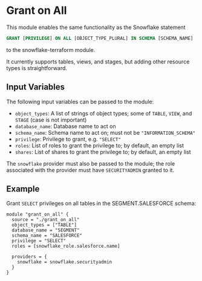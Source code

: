 # Grant on All

This module enables the same functionality as the Snowflake statement

```sql
GRANT [PRIVILEGE] ON ALL [OBJECT_TYPE_PLURAL] IN SCHEMA [SCHEMA_NAME]
```

to the snowflake-terraform module.

It currently supports tables, views, and stages, but adding other
resource types is straightforward.


## Input Variables

The following input variables can be passed to the module:

- `object_types`: A list of strings of object types; some of `TABLE`,
  `VIEW`, and `STAGE` (case is not important)
- `database_name`: Database name to act on
- `schema_name`: Schema name to act on; must not be `"INFORMATION_SCHEMA"`
- `privilege`: Privilege to grant, e.g. `"SELECT"`
- `roles`: List of roles to grant the privilege to; by default, an empty list
- `shares`: List of shares to grant the privilege to; by default, an empty list

The `snowflake` provider must also be passed to the module; the role associated
with the provider must have `SECURITYADMIN` granted to it.

## Example

Grant `SELECT` privileges on all tables in the SEGMENT.SALESFORCE schema:

```hcl
module "grant_on_all" {
  source = "./grant_on_all"
  object_types = ["TABLE"]
  database_name = "SEGMENT"
  schema_name = "SALESFORCE"
  privilege = "SELECT"
  roles = [snowflake_role.salesforce.name]

  providers = {
    snowflake = snowflake.securityadmin
  }
}
```

